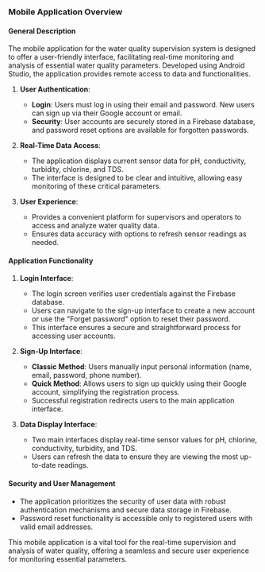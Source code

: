 ### Mobile Application Overview

#### General Description
The mobile application for the water quality supervision system is designed to offer a user-friendly interface, facilitating real-time monitoring and analysis of essential water quality parameters. Developed using Android Studio, the application provides remote access to data and functionalities.

1. **User Authentication**: 
    - **Login**: Users must log in using their email and password. New users can sign up via their Google account or email.
    - **Security**: User accounts are securely stored in a Firebase database, and password reset options are available for forgotten passwords.

2. **Real-Time Data Access**:
    - The application displays current sensor data for pH, conductivity, turbidity, chlorine, and TDS.
    - The interface is designed to be clear and intuitive, allowing easy monitoring of these critical parameters.

3. **User Experience**:
    - Provides a convenient platform for supervisors and operators to access and analyze water quality data.
    - Ensures data accuracy with options to refresh sensor readings as needed.

#### Application Functionality

1. **Login Interface**:
    - The login screen verifies user credentials against the Firebase database.
    - Users can navigate to the sign-up interface to create a new account or use the "Forget password" option to reset their password.
    - This interface ensures a secure and straightforward process for accessing user accounts.

2. **Sign-Up Interface**:
    - **Classic Method**: Users manually input personal information (name, email, password, phone number).
    - **Quick Method**: Allows users to sign up quickly using their Google account, simplifying the registration process.
    - Successful registration redirects users to the main application interface.

3. **Data Display Interface**:
    - Two main interfaces display real-time sensor values for pH, chlorine, conductivity, turbidity, and TDS.
    - Users can refresh the data to ensure they are viewing the most up-to-date readings.

#### Security and User Management
- The application prioritizes the security of user data with robust authentication mechanisms and secure data storage in Firebase.
- Password reset functionality is accessible only to registered users with valid email addresses.

This mobile application is a vital tool for the real-time supervision and analysis of water quality, offering a seamless and secure user experience for monitoring essential parameters.
